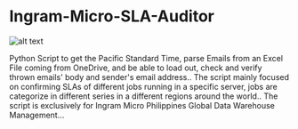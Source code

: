 # Ingram-Micro-SLA-Auditor

![alt text](https://user-images.githubusercontent.com/45601866/72964756-ae5f8980-3df5-11ea-9268-4f0f64eeed86.png)

Python Script to get the Pacific Standard Time, parse Emails from an Excel File coming from OneDrive, and be able to load out, check and verify thrown emails' body and sender's email address.. The script mainly  focused on confirming SLAs of different jobs running in a specific server, jobs are categorize in different series in a different regions around the world.. The script is exclusively for Ingram Micro Philippines Global Data Warehouse Management...
